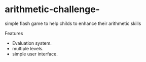 arithmetic-challenge-
=====================

simple flash game to help childs to enhance their arithmetic skills 

Features

- Evaluation system.
- multiple levels.
- simple user interface.
